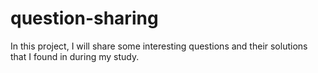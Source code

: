 # question-sharing
In this project, I will share some interesting questions and their solutions that I found in during my study.



